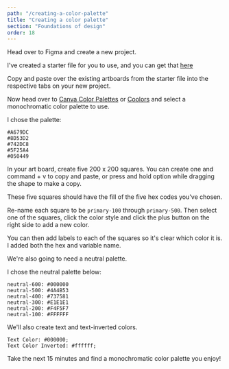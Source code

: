 ```yaml
---
path: "/creating-a-color-palette"
title: "Creating a color palette"
section: "Foundations of design"
order: 18
---
```


Head over to Figma and create a new project.

I've created a starter file for you to use, and you can get that [here](https://www.figma.com/file/FUgY11amAHtmR2zyiHcSYs/FEM-Template?node-id=1%3A127)

Copy and paste over the existing artboards from the starter file into the respective tabs on your new project.

Now head over to [Canva Color Palettes](https://www.canva.com/colors/color-palettes/) or [Coolors](https://coolors.co/browser/latest/1) and select a monochromatic color palette to use.

I chose the palette:

```
#A679DC
#8D53D2
#742DC8
#5F25A4
#050449
```

In your art board, create five 200 x 200 squares. You can create one and command + v to copy and paste, or press and hold option while dragging the shape to make a copy.

These five squares should have the fill of the five hex codes you've chosen.

Re-name each square to be `primary-100` through `primary-500`. Then select one of the squares, click the color style and click the plus button on the right side to add a new color.

You can then add labels to each of the squares so it's clear which color it is. I added both the hex and variable name.

We're also going to need a neutral palette.

I chose the neutral palette below:

```
neutral-600: #000000
neutral-500: #4A4B53
neutral-400: #737581
neutral-300: #E1E1E1
neutral-200: #F4F5F7
neutral-100: #FFFFFF
```

We'll also create text and text-inverted colors.

```
Text Color: #000000;
Text Color Inverted: #ffffff;
```

Take the next 15 minutes and find a monochromatic color palette you enjoy!
